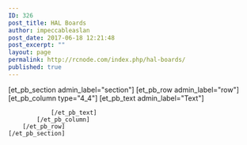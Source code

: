 ```yaml
---
ID: 326
post_title: HAL Boards
author: impeccableaslan
post_date: 2017-06-18 12:21:48
post_excerpt: ""
layout: page
permalink: http://rcnode.com/index.php/hal-boards/
published: true
---
```

[et_pb_section admin_label="section"]
		[et_pb_row admin_label="row"]
			[et_pb_column type="4_4"]
				[et_pb_text admin_label="Text"]
					
				[/et_pb_text]
			[/et_pb_column]
		[/et_pb_row]
	[/et_pb_section]